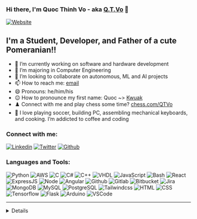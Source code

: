 ### Hi there, I'm Quoc Thinh Vo - aka [Q.T.Vo](https://quoctvo.com) 👋

[![Website](https://img.shields.io/website?label=QuocTVo.com&style=for-the-badge&style=social&url=https%3A%2F%2Fquoctvo.com)](https://quoctvo.com)

## I'm a Student, Developer, and Father of a cute Pomeranian!!

- 🔭 I’m currently working on software and hardware development
- 🌱 I’m majoring in Computer Engineering
- 👯 I’m looking to collaborate on autonomous, ML and AI projects
- 📫 How to reach me: [email](mailto:qtvo93@gmail.com)
- 😄 Pronouns: he/him/his
- 😉 How to pronounce my first name: Quoc ~> [Kwuak](https://www.howtopronounce.com/quoc/5104800)
- ♟️  Connect with me and play chess some time? [chess.com/QTVo](https://www.chess.com/member/qtvo)
- 🥰 I love playing soccer, building PC, assembling mechanical keyboards, and cooking. I’m addicted to coffee and coding 

### Connect with me:

[![Linkedin](https://img.shields.io/badge/LinkedIn-0077B5?style=for-the-badge&style=social&logo=linkedin&logoColor=white)](https://www.linkedin.com/in/qtvo93/)
[![Twitter](https://img.shields.io/badge/Twitter-1DA1F2?style=for-the-badge&style=social&logo=twitter&logoColor=white)](https://twitter.com/qtvo_dev)
[![Github](https://img.shields.io/badge/GitHub-100000?style=for-the-badge&style=social&logo=github&logoColor=white)](https://github.com/qtvo93/)


### Languages and Tools:

![Python](https://img.shields.io/badge/Python-3776AB?style=for-the-badge&style=social&logo=python&logoColor=white)
![AWS](https://img.shields.io/badge/Amazon_AWS-FFA116?style=for-the-badge&style=social&logo=amazon-aws&logoColor=white)
![C](https://img.shields.io/badge/C-00599C?style=for-the-badge&style=social&logo=c&logoColor=white)
![C#](https://img.shields.io/badge/C%23-239120?style=for-the-badge&style=social&logo=c-sharp&logoColor=white)
![C++](https://img.shields.io/badge/C%2B%2B-00599C?style=for-the-badge&style=social&logo=c%2B%2B&logoColor=white)
![VHDL](https://img.shields.io/badge/VHDL-239120?style=for-the-badge&style=social&logo=v&logoColor=white)
![JavaScript](https://img.shields.io/badge/JavaScript-F7DF1E?style=for-the-badge&style=social&logo=javascript&logoColor=black)
![Bash](https://img.shields.io/badge/Shell_Script-121011?style=for-the-badge&style=social&logo=gnu-bash&logoColor=white)
![React](https://img.shields.io/badge/React-20232A?style=for-the-badge&style=social&logo=react&logoColor=61DAFB)
![ExpressJS](https://img.shields.io/badge/Express.js-404D59?style=for-the-badge&style=social)
![Node](https://img.shields.io/badge/Node.js-43853D?style=for-the-badge&style=social&logo=node.js&logoColor=white)
![Angular](https://img.shields.io/badge/Angular-DD0031?style=for-the-badge&style=social&logo=angular&logoColor=white)
![Github](https://img.shields.io/badge/GitHub-100000?style=for-the-badge&style=social&logo=github&logoColor=white)
![Gitlab](https://img.shields.io/badge/GitLab-330F63?style=for-the-badge&style=social&logo=gitlab&logoColor=white)
![Bitbucket](https://img.shields.io/badge/Bitbucket-0747a6?style=for-the-badge&style=social&logo=bitbucket&logoColor=white)
![Jira](https://img.shields.io/badge/Jira-0052CC?style=for-the-badge&style=social&logo=Jira&logoColor=white)
![MongoDB](https://img.shields.io/badge/MongoDB-4EA94B?style=for-the-badge&style=social&logo=mongodb&logoColor=white)
![MySQL](https://img.shields.io/badge/MySQL-005C84?style=for-the-badge&style=social&logo=mysql&logoColor=white)
![PostgreSQL](https://img.shields.io/badge/PostgreSQL-316192?style=for-the-badge&style=social&logo=postgresql&logoColor=white)
![Tailwindcss](https://img.shields.io/badge/Tailwind_CSS-38B2AC?style=for-the-badge&style=social&logo=tailwind-css&logoColor=white)
![HTML](https://img.shields.io/badge/HTML-239120?style=for-the-badge&style=social&logo=html5&logoColor=white)
![CSS](https://img.shields.io/badge/CSS-239120?&style=for-the-badge&style=social&logo=css3&logoColor=white)
![Tensorflow](https://img.shields.io/badge/TensorFlow-FF6F00?style=for-the-badge&style=social&logo=tensorflow&logoColor=white)
![Flask](https://img.shields.io/badge/Flask-000000?style=for-the-badge&style=social&logo=flask&logoColor=white)
![Arduino](https://img.shields.io/badge/Arduino_IDE-00979D?style=for-the-badge&style=social&logo=arduino&logoColor=white)
![VSCode](https://img.shields.io/badge/Visual_Studio_Code-0078D4?style=for-the-badge&style=social&logo=visual%20studio%20code&logoColor=white)

---

<details>
<!--   <summary>:zap: GitHub Stats</summary> -->

  <img align="left" alt="qtvo93's GitHub Stats" src="https://github-readme-stats.vercel.app/api?username=qtvo93&show_icons=false&hide_border=true" />

</details>

<!-- 
[website]: https://quoctvo.com
[linkedin]: https://www.linkedin.com/in/qtvo93/
 -->
